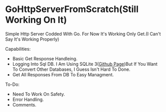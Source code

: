 # GoHttpServerFromScratch(Still Working On It)

Simple Http Server Codded With Go.
For Now It's Working Only Get.(I Can't Say It's Working Properly)

Capabilities:
  - Basic Get Response Handleing.
  - Logging Into Sql DB. I Am Using SQLite 3(<a href="github.com/mattn/go-sqlite3">Github Page</a>)But If You Want To Convert Other Databases, I Guess Isn't Hard To Done.
  - Get All Responses From DB To Easy Managment.

To-Do:
  - Need To Work On Safety.
  - Error Handling.
  - Comments.
